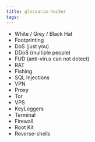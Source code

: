 ```yaml
---
title: glossario-hacker
tags:
---
```


- White / Grey / Black Hat
- Footprinting
- DoS (just you)
- DDoS (multiple people)
- FUD (anti-virus can not detect)
- RAT
- Fishing
- SQL Injections
- VPN
- Proxy
- Tor
- VPS
- KeyLoggers
- Terminal
- Firewall
- Root Kit
- Reverse-shells